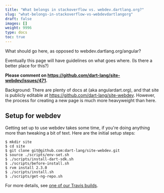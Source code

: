 ```yaml
---
title: "What belongs in stackoverflow vs. webdev.dartlang.org?"
slug: "what-belongs-in-stackoverflow-vs-webdevdartlangorg"
draft: false
images: []
weight: 9996
type: docs
toc: true
---
```


What should go here, as opposed to webdev.dartlang.org/angular?

Eventually this page will have guidelines on what goes where.
(Is there a better place for this?)

**Please comment on https://github.com/dart-lang/site-webdev/issues/471.**

Background:
There are plenty of docs at (aka angulardart.org), and that site is publicly editable at https://github.com/dart-lang/site-webdev. However, the process for creating a new page is much more heavyweight than here.

## Setup for webdev
Getting set up to use webdev takes some time,
if you're doing anything more than tweaking a bit of text.
Here are the initial setup steps:

```
$ mkdir site  
$ cd site  
$ git clone git@github.com:dart-lang/site-webdev.git  
$ source ./scripts/env-set.sh  
$ ./scripts/install-dart-sdk.sh  
$ ./scripts/before-install.sh  
$ rvm install 2.3.0  
$ ./scripts/install.sh  
$ ./scripts/get-ng-repo.sh
```

For more details, see [one of our Travis
builds](https://travis-ci.org/dart-lang/site-webdev/builds/212315077).

